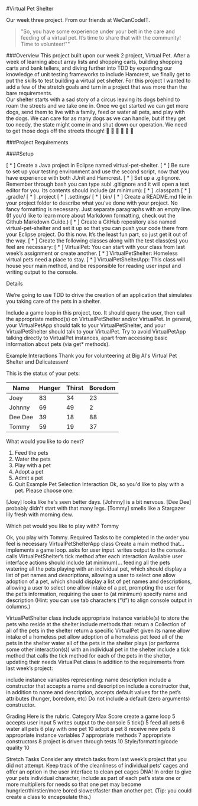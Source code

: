 ﻿#Virtual Pet Shelter

Our week three project.  From our friends at WeCanCodeIT.
>"So, you have some experience under your belt in the care and feeding of a virtual pet. It’s time to share that with the community! Time to volunteer!""

###Overview
This project built upon our week 2 project, Virtual Pet.  After a week of learning about array lists and shopping carts, building shopping carts and bank tellers, and diving further into TDD by expanding our knowledge of unit testing frameworks to include Hamcrest, we finally get to put the skills to test building a virtual pet shelter. For this project I wanted to add a few of the stretch goals and turn in a project that was more than the bare requirements.  
Our shelter starts with a sad story of a circus leaving its dogs behind to roam the streets and we take one in.  Once we get started we can get more dogs, send them to live with a family, feed or water all pets, and play with the dogs.  We can care for as many dogs as we can handle, but if they get too needy, the state might come in and shut down our operation.  We need to get those dogs off the streets though!
:dog: :dog: :dog: :dog: :dog: :dog: 

###Project Requirements

####Setup

[ * ] Create a Java project in Eclipse named virtual-pet-shelter.
[ * ] Be sure to set up your testing environment and use the second script, now that you have experience with both JUnit and Hamcrest.
[ * ] Set up a .gitignore. Remember through bash you can type subl .gitignore and it will open a text editor for you. Its contents should include (at minimum):
	[ * ]   .classpath
	[ * ]   .gradle/
	[ * ]   .project
	[ * ]   .settings/
	[ * ]   bin/
[ * ] Create a README.md file in your project folder to describe what you’ve done with your project. No fancy formatting is necessary. Just separate paragraphs with an empty line. (If you’d like to learn more about Markdown formatting, check out the Github Markdown Guide.)
[ * ] Create a GitHub repository also named virtual-pet-shelter and set it up so that you can push your code there from your Eclipse project. Do this now. It’s the least fun part, so just get it out of the way.
[ * ] Create the following classes along with the test class(es) you feel are necessary:
	[ * ] VirtualPet: You can start with your class from last week’s assignment or create another.
	[ * ] VirtualPetShelter: Homeless virtual pets need a place to stay.
	[ * ] VirtualPetShelterApp: This class will house your main method, and be responsible for reading user input and writing output to the console.


Details

We’re going to use TDD to drive the creation of an application that simulates you taking care of the pets in a shelter.

Include a game loop in this project, too. It should query the user, then call the appropriate method(s) on VirtualPetShelter and/or VirtualPet. In general, your VirtualPetApp should talk to your VirtualPetShelter, and your VirtualPetShelter should talk to your VirtualPet. Try to avoid VirtualPetApp talking directly to VirtualPet instances, apart from accessing basic information about pets (via get* methods).

Example Interactions
Thank you for volunteering at Big Al's Virtual Pet Shelter and Delicatessen!

This is the status of your pets:

Name	|Hunger	|Thirst	|Boredom
--------|-------|-------|-------
Joey	|83     |34     |23
Johnny	|69     |49     |2
Dee Dee	|39     |18     |88
Tommy	|59     |19     |37

What would you like to do next?

1. Feed the pets
2. Water the pets
3. Play with a pet
4. Adopt a pet
5. Admit a pet
6. Quit
Example Pet Selection Interaction
Ok, so you'd like to play with a pet. Please choose one:

[Joey] looks like he's seen better days.
[Johnny] is a bit nervous.
[Dee Dee] probably didn't start with that many legs.
[Tommy] smells like a Stargazer lily fresh with morning dew.

Which pet would you like to play with?
Tommy

Ok, you play with Tommy.
Required Tasks to be completed in the order you feel is necessary
VirtualPetShelterApp class
Create a main method that…
implements a game loop.
asks for user input.
writes output to the console.
calls VirtualPetShelter’s tick method after each interaction
Available user interface actions should include (at minimum)…
feeding all the pets
watering all the pets
playing with an individual pet, which should display a list of pet names and descriptions, allowing a user to select one
allow adoption of a pet, which should display a list of pet names and descriptions, allowing a user to select one
allow intake of a pet, prompting the user for the pet’s information, requiring the user to (at minimum) specify name and description
(Hint: you can use tab characters (“\t”) to align console output in columns.)

VirtualPetShelter class
include appropriate instance variable(s) to store the pets who reside at the shelter
include methods that:
return a Collection of all of the pets in the shelter
return a specific VirtualPet given its name
allow intake of a homeless pet
allow adoption of a homeless pet
feed all of the pets in the shelter
water all of the pets in the shelter
plays (or performs some other interaction(s)) with an individual pet in the shelter
include a tick method that calls the tick method for each of the pets in the shelter, updating their needs
VirtualPet class
In addition to the requirements from last week’s project:

include instance variables representing:
name
description
include a constructor that accepts a name and description
include a constructor that, in addition to name and description, accepts default values for the pet’s attributes (hunger, boredom, etc)
Do not include a default (zero arguments) constructor.

Grading
Here is the rubric.
	Category						Max Score
	create a game loop				5
	accepts user input				5
	writes output to the console	5
	tick()							5
	feed all pets					6
	water all pets					6
	play with one pet				10
	adopt a pet						8
	receive new pets				8
	appropriate instance variables	7
	appropriate methods				7
	appropriate constructors		8
	project is driven through tests	10
	Style/formatting/code quality	10

Stretch Tasks
Consider any stretch tasks from last week’s project that you did not attempt.
Keep track of the cleanliness of individual pets’ cages and offer an option in the user interface to clean pet cages
DNA! In order to give your pets individual character, include as part of each pet’s state one or more multipliers for needs so that one pet may become hungrier/thirstier/more bored slower/faster than another pet. (Tip: you could create a class to encapsulate this.)